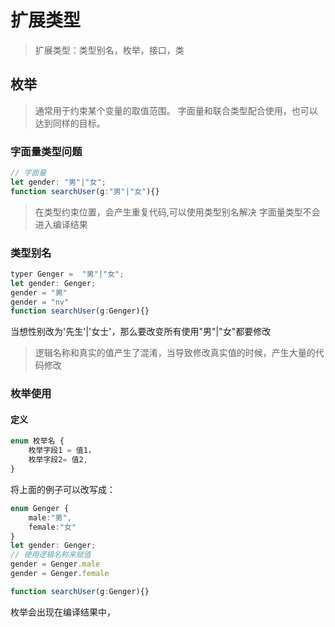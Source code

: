 # 扩展类型
> 扩展类型：类型别名，枚举，接口，类

## 枚举

> 通常用于约束某个变量的取值范围。
字面量和联合类型配合使用，也可以达到同样的目标。

### 字面量类型问题
```typescript
// 字面量
let gender: "男"|"女";
function searchUser(g:"男"|"女"){}
```
> 在类型约束位置，会产生重复代码,可以使用类型别名解决
> 字面量类型不会进入编译结果
### 类型别名
```typescript
typer Genger =  "男"|"女";
let gender: Genger;
gender = "男"
gender = "nv"
function searchUser(g:Genger){}
```
当想性别改为'先生'|'女士'，那么要改变所有使用"男"|"女"都要修改
> 逻辑名称和真实的值产生了混淆，当导致修改真实值的时候，产生大量的代码修改

### 枚举使用
#### 定义
```typescript
enum 枚举名 {
    枚举字段1 = 值1，
    枚举字段2= 值2,
}
```
将上面的例子可以改写成：
```typescript
enum Genger {
    male:"男",
    female:"女"
}
let gender: Genger;
// 使用逻辑名称来赋值
gender = Genger.male
gender = Genger.female

function searchUser(g:Genger){}
```
枚举会出现在编译结果中，